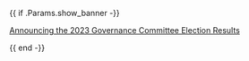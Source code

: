{{ if .Params.show_banner -}}

<div class="o-banner">

<i class="fas fa-bullhorn"></i> [Announcing the 2023 Governance Committee Election Results](/blog/2023/gc-election-results)

</div>
{{ end -}}
